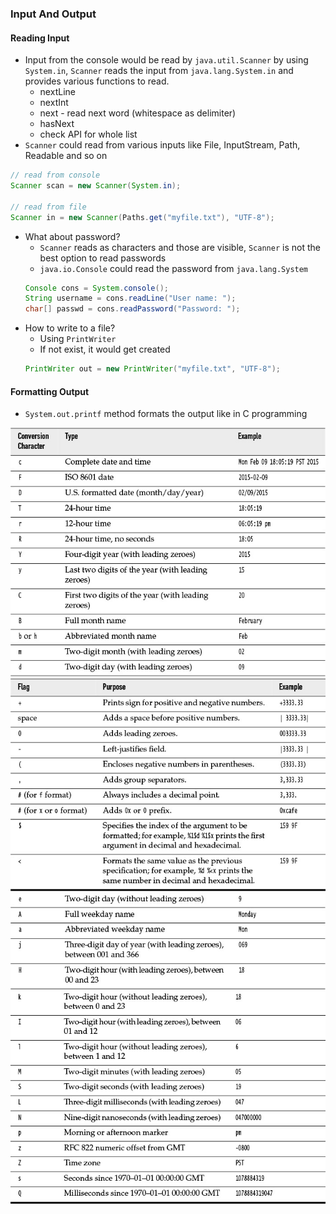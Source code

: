 ### Input And Output
#### Reading Input
* Input from the console would be read by `java.util.Scanner` by using `System.in`, `Scanner` reads the input from `java.lang.System.in` and provides various functions to read.
    * nextLine
    * nextInt
    * next - read next word (whitespace as delimiter)
    * hasNext
    * check API for whole list
* `Scanner` could read from various inputs like File, InputStream, Path, Readable and so on
```java
// read from console
Scanner scan = new Scanner(System.in);

// read from file
Scanner in = new Scanner(Paths.get("myfile.txt"), "UTF-8");
```
* What about password?
    * `Scanner` reads as characters and those are visible, `Scanner` is not the best option to read passwords
    * `java.io.Console` could read the password from `java.lang.System`
    ```java
    Console cons = System.console();
    String username = cons.readLine("User name: ");
    char[] passwd = cons.readPassword("Password: ");
    ```
* How to write to a file?
    * Using `PrintWriter`
    * If not exist, it would get created
    ```java
    PrintWriter out = new PrintWriter("myfile.txt", "UTF-8");
    ```

#### Formatting Output
* `System.out.printf` method formats the output like in C programming

![Printf Conversions Image](./printf-conversions.jpg "Printf  Conversions")
![Printf Flags Image](./printf-flags.jpg "Printf Flags Conversions")
![Printf Date Time Conversions Image](./printf-date-time-conversions.jpg "Numeric Conversions")